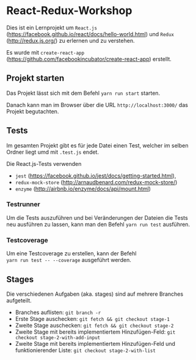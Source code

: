 # React-Redux-Workshop
Dies ist ein Lernprojekt um
`React.js` (https://facebook.github.io/react/docs/hello-world.html)
und `Redux` (http://redux.js.org/)
zu erlernen und zu verstehen.

Es wurde mit
`create-react-app` (https://github.com/facebookincubator/create-react-app) erstellt.

## Projekt starten
Das Projekt lässt sich mit dem Befehl `yarn run start` starten.

Danach kann man im Browser über die URL `http://localhost:3000/` das Projekt begutachten.

## Tests
Im gesamten Projekt gibt es für jede Datei einen Test, welcher im selben Ordner
liegt umd mit `.test.js` endet.

Die React.js-Tests verwenden
* `jest` (https://facebook.github.io/jest/docs/getting-started.html),
* `redux-mock-store` (http://arnaudbenard.com/redux-mock-store/)
* `enzyme` (http://airbnb.io/enzyme/docs/api/mount.html)

### Testrunner
Um die Tests auszuführen und bei Veränderungen der Dateien die Tests neu
ausführen zu lassen, kann man den Befehl `yarn run test` ausführen.

### Testcoverage
Um eine Testcoverage zu erstellen, kann der Befehl
<br />`yarn run test -- --coverage` ausgeführt werden.

## Stages
Die verschiedenen Aufgaben (aka. stages) sind auf mehrere Branches aufgeteilt.

* Branches auflisten: `git branch -r`
* Erste Stage auschecken: `git fetch && git checkout stage-1`
* Zweite Stage auschecken: `git fetch && git checkout stage-2`
* Zweite Stage mit bereits implementiertem Hinzufügen-Feld: `git checkout stage-2-with-add-input`
* Zweite Stage mit bereits implementiertem Hinzufügen-Feld und funktionierender Liste: `git checkout stage-2-with-list`